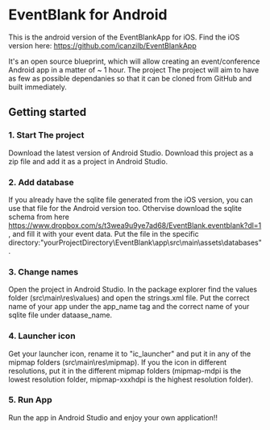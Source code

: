 # EventBlank for Android

This is the android version of the EventBlankApp for iOS. Find the iOS version here: https://github.com/icanzilb/EventBlankApp

It's an open source blueprint, which will allow creating an event/conference Android app in a matter of ~ 1 hour. The project The project will aim to have as few as possible dependanies so that it can be cloned from GitHub and built immediately.

## Getting started

### 1. Start The project
Download the latest version of Android Studio. Download this project as a zip file and add it as a project in Android Studio.

### 2. Add database
If you already have the sqlite file generated from the iOS version, you can use that file for the Android version too.
Othervise download the sqlite schema from here https://www.dropbox.com/s/t3wea9u9ye7ad68/EventBlank.eventblank?dl=1 , and fill it with your event data.
Put the file in the specific directory:"yourProjectDirectory\EventBlank\app\src\main\assets\databases\".

### 3. Change names
Open the project in Android Studio. In the package explorer find the values folder (src\main\res\values\) and open the strings.xml file. Put the correct name of your app under the app_name tag and the correct name of your sqlite file under dataase_name.

### 4. Launcher icon
Get your launcher icon, rename it to "ic_launcher" and put it in any of the mipmap folders (src\main\res\mipmap). If you the icon in different resolutions, put it in the different mipmap folders (mipmap-mdpi is the lowest resolution folder, mipmap-xxxhdpi is the highest resolution folder).

### 5. Run App
Run the app in Android Studio and enjoy your own application!!
